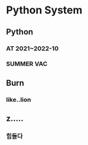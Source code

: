 # Python System

## Python

### AT 2021~2022-10

### SUMMER VAC

## Burn

### like..lion

## z.....

### 힘들다
